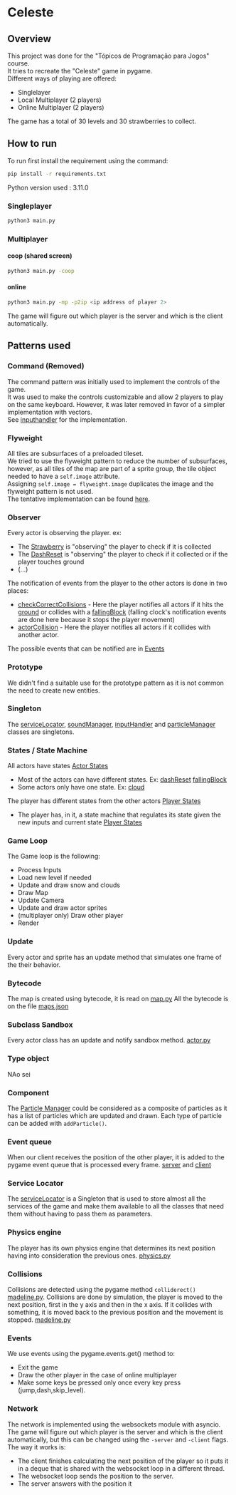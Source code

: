 # Celeste
## Overview
This project was done for the "Tópicos de Programação para Jogos" course.  
It tries to recreate the "Celeste" game in pygame.  
Different ways of playing are offered:
- Singlelayer
- Local Multiplayer (2 players)
- Online Multiplayer (2 players)

The game has a total of 30 levels and 30 strawberries to collect.

## How to run

To run first install the requirement using the command:

```bash
pip install -r requirements.txt
```

Python version used : 3.11.0

### Singleplayer
```bash
python3 main.py
```
### Multiplayer
#### coop (shared screen)
```bash
python3 main.py -coop
```
#### online
```bash
python3 main.py -mp -p2ip <ip address of player 2>
```
The game will figure out which player is the server and which is the client automatically.

## Patterns used

### Command (Removed)
The command pattern was initially used to implement the controls of the game.  
It was used to make the controls customizable and allow 2 players to play on the same keyboard.
However, it was later removed in favor of a simpler implementation with vectors.  
See [inputhandler](inputHandler.py) for the implementation.

### Flyweight

All tiles are subsurfaces of a preloaded tileset.  
We tried to use the flyweight pattern to reduce the number of subsurfaces, however, as all tiles of the map are part of a sprite group, the tile object needed to have a `self.image` attribute.  
Assigning `self.image = flyweight.image` duplicates the image and the flyweight pattern is not used.  
The tentative implementation can be found [here](map/mapflyweight.py).

 
### Observer
Every actor is observing the player.
ex:
- The [Strawberry](actors/strawberry.py#L80) is "observing" the player to check if it is collected
- The [DashReset](actors/dashResetEntity.py#L84) is "observing" the player to check if it collected or if the player touches ground
- (...)

The notification of events from the player to the other actors is done in two places:
- [checkCorrectCollisions](actors/madeline.py#L612) - Here the player notifies all actors if it hits the [ground](actors/madeline.py#L667) or collides with a [fallingBlock](actors/madeline.py#L652) (falling clock's notification events are done here because it stops the player movement)
- [actorCollision](actors/madeline.py#L789) - Here the player notifies all actors if it collides with another actor.

The possible events that can be notified are in [Events](constants/enums.py#L49)


### Prototype
We didn't find a suitable use for the prototype pattern as it is not common the need to create new entities.

### Singleton
<!-- The serviceLocator, soundManager, inputHandler and Particle Manager classes are singletons. -->
The [serviceLocator](serviceLocator.py), [soundManager](utils/soundManager.py), [inputHandler](inputHandler.py) and [particleManager](actors/particles.py) classes are singletons.

### States / State Machine
All actors have states [Actor States](constants/enums.py#L61)
- Most of the actors can have different states. Ex: [dashReset](actors/dashResetEntity.py#L26) [fallingBlock](actors/fallingBlock.py#L24)
- Some actors only have one state. Ex: [cloud](actors/cloud.py#L23)   

The player has different states from the other actors [Player States](constants/enums.py#L20)
- The player has, in it, a state machine that regulates its state given the new inputs and current state [Player States](Actors/madeline.py#L269)

### Game Loop
The Game loop is the following:
- Process Inputs
- Load new level if needed
- Update and draw snow and clouds
- Draw Map
- Update Camera
- Update and draw actor sprites
- (multiplayer only) Draw other player
- Render 

### Update
Every actor and sprite has an update method that simulates one frame of the their behavior.

### Bytecode
The map is created using bytecode, it is read on [map.py](map/map.py#L171)
All the bytecode is on the file [maps.json](map/maps.json)   

### Subclass Sandbox
Every actor class has an update and notify sandbox method. [actor.py](actors/actor.py)

### Type object
NAo sei

### Component
The [Particle Manager](actors/particles.py) could be considered as a composite of particles as it has a list of particles which are updated and drawn. Each type of particle can be added with `addParticle()`.

### Event queue
When our client receives the position of the other player, it is added to the pygame event queue that is processed every frame. [server](server.py#L20) and [client](client.py#L19)

### Service Locator
The [serviceLocator](serviceLocator.py) is a Singleton that is used to store almost all the services of the game and make them available to all the classes that need them without having to pass them as parameters.

### Physics engine
The player has its own physics engine that determines its next position having into consideration the previous ones. [physics.py](utils/physics.py)

### Collisions
Collisions are detected using the pygame method `colliderect()` [madeline.py](actors/madeline.py#L562).
Collisions are done by simulation, the player is moved to the next position, first in the y axis and then in the x axis. If it collides with something, it is moved back to the previous position and the movement is stopped. [madeline.py](actors/madeline.py#L562)

### Events
We use events using the pygame.events.get() method to:
- Exit the game
- Draw the other player in the case of online multiplayer
- Make some keys be pressed only once every key press (jump,dash,skip_level).

### Network
The network is implemented using the websockets module with asyncio.
The game will figure out which player is the server and which is the client automatically, but this can be changed using the `-server` and `-client` flags.  
The way it works is:
- The client finishes calculating the next position of the player so it puts it in a deque that is shared with the websocket loop in a different thread.
- The websocket loop sends the position to the server.
- The server answers with the position it                            